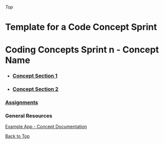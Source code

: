 ###### Top
# Template for a Code Concept Sprint
# Coding Concepts Sprint n - Concept Name

* ### [Concept Section 1](./coding_concept_section_page.md)
* ### [Concept Section 2](./coding_concept_section_page.md)

### [Assignments](./coding_concepts_assignments_page.md)

### General Resources 
[Example App - Concept Documentation](https://reactjs.org/docs/rendering-elements.html)

[Back to Top](#Top)
